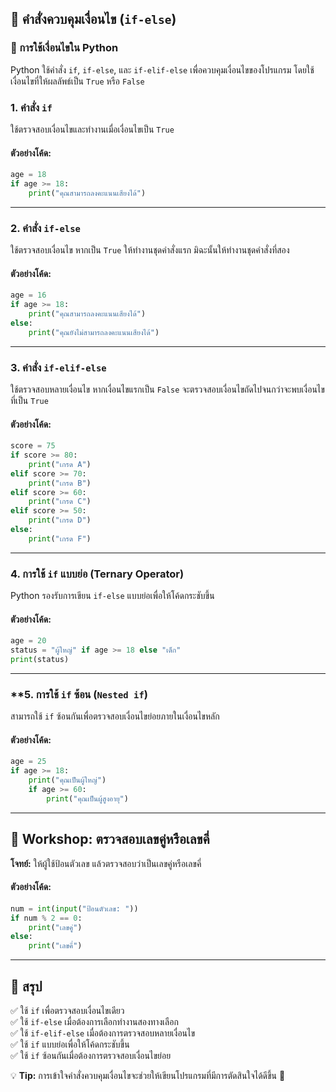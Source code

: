 ## **📌 คำสั่งควบคุมเงื่อนไข (`if-else`)**

### **🔹 การใช้เงื่อนไขใน Python**
Python ใช้คำสั่ง `if`, `if-else`, และ `if-elif-else` เพื่อควบคุมเงื่อนไขของโปรแกรม โดยใช้เงื่อนไขที่ให้ผลลัพธ์เป็น `True` หรือ `False`

### **1. คำสั่ง `if`**
ใช้ตรวจสอบเงื่อนไขและทำงานเมื่อเงื่อนไขเป็น `True`

#### **ตัวอย่างโค้ด:**
```python
age = 18
if age >= 18:
    print("คุณสามารถลงคะแนนเสียงได้")
```

---

### **2. คำสั่ง `if-else`**
ใช้ตรวจสอบเงื่อนไข หากเป็น `True` ให้ทำงานชุดคำสั่งแรก มิฉะนั้นให้ทำงานชุดคำสั่งที่สอง

#### **ตัวอย่างโค้ด:**
```python
age = 16
if age >= 18:
    print("คุณสามารถลงคะแนนเสียงได้")
else:
    print("คุณยังไม่สามารถลงคะแนนเสียงได้")
```

---

### **3. คำสั่ง `if-elif-else`**
ใช้ตรวจสอบหลายเงื่อนไข หากเงื่อนไขแรกเป็น `False` จะตรวจสอบเงื่อนไขถัดไปจนกว่าจะพบเงื่อนไขที่เป็น `True`

#### **ตัวอย่างโค้ด:**
```python
score = 75
if score >= 80:
    print("เกรด A")
elif score >= 70:
    print("เกรด B")
elif score >= 60:
    print("เกรด C")
elif score >= 50:
    print("เกรด D")
else:
    print("เกรด F")
```

---

### **4. การใช้ `if` แบบย่อ (Ternary Operator)**
Python รองรับการเขียน `if-else` แบบย่อเพื่อให้โค้ดกระชับขึ้น

#### **ตัวอย่างโค้ด:**
```python
age = 20
status = "ผู้ใหญ่" if age >= 18 else "เด็ก"
print(status)
```

---

### **5. การใช้ `if` ซ้อน (`Nested if`)
สามารถใช้ `if` ซ้อนกันเพื่อตรวจสอบเงื่อนไขย่อยภายในเงื่อนไขหลัก

#### **ตัวอย่างโค้ด:**
```python
age = 25
if age >= 18:
    print("คุณเป็นผู้ใหญ่")
    if age >= 60:
        print("คุณเป็นผู้สูงอายุ")
```

---

## **🔹 Workshop: ตรวจสอบเลขคู่หรือเลขคี่**
**โจทย์:** ให้ผู้ใช้ป้อนตัวเลข แล้วตรวจสอบว่าเป็นเลขคู่หรือเลขคี่

#### **ตัวอย่างโค้ด:**
```python
num = int(input("ป้อนตัวเลข: "))
if num % 2 == 0:
    print("เลขคู่")
else:
    print("เลขคี่")
```

---

## **📌 สรุป**
✅ ใช้ `if` เพื่อตรวจสอบเงื่อนไขเดียว  
✅ ใช้ `if-else` เมื่อต้องการเลือกทำงานสองทางเลือก  
✅ ใช้ `if-elif-else` เมื่อต้องการตรวจสอบหลายเงื่อนไข  
✅ ใช้ `if` แบบย่อเพื่อให้โค้ดกระชับขึ้น  
✅ ใช้ `if` ซ้อนกันเมื่อต้องการตรวจสอบเงื่อนไขย่อย  

💡 **Tip:** การเข้าใจคำสั่งควบคุมเงื่อนไขจะช่วยให้เขียนโปรแกรมที่มีการตัดสินใจได้ดีขึ้น 🚀

